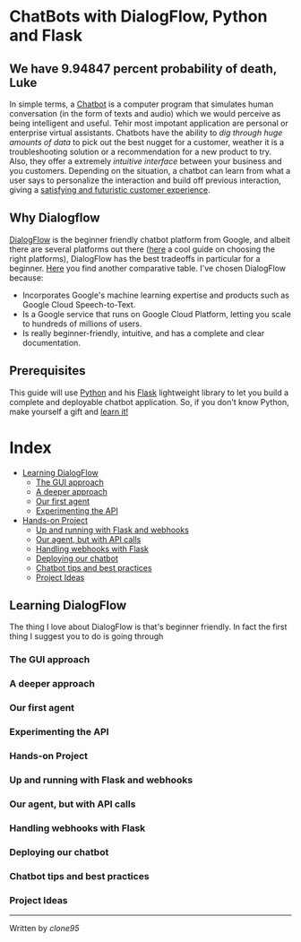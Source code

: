 
# ChatBots with DialogFlow, Python and Flask

## We have 9.94847 percent probability of death, Luke
In simple terms, a [Chatbot](https://medium.com/swlh/what-is-a-chatbot-and-how-to-use-it-for-your-business-976ec2e0a99f) is a computer program that simulates human conversation (in the form of texts and audio) 
which we would perceive as being intelligent and useful. 
Tehir most impotant application are personal or enterprise virtual assistants.
Chatbots have the ability to _dig through huge amounts of data_ to pick out
the best nugget for a customer, weather it is a troubleshooting solution or a recommendation for a
new product to try. Also, they offer a extremely _intuitive interface_ between your business and you customers.
Depending on the situation, a chatbot can learn from what a user
says to personalize the interaction and build off previous interaction, giving 
a [satisfying and futuristic customer experience](https://mobilemonkey.com/chatbots/chatbot-examples).

## Why Dialogflow
[DialogFlow](https://dialogflow.com/) is the beginner friendly chatbot platform from Google, and albeit there are several platforms out 
there ([here](https://chatbotsmagazine.com/choosing-the-best-chatbot-platform-101-a-beginners-guide-e841b41192c7) a cool guide on choosing the right 
platforms), DialogFlow has the best tradeoffs in particular for a beginner. [Here](https://chatbotsjournal.com/25-chatbot-platforms-a-comparative-table-aeefc932eaff) you find 
another comparative table.
I've chosen DialogFlow because:
- Incorporates Google's machine learning expertise and products such as Google Cloud Speech-to-Text.
- Is a Google service that runs on Google Cloud Platform, letting you scale to hundreds of millions of users.
- Is really beginner-friendly, intuitive, and has a complete and clear documentation.
  
## Prerequisites 
This guide will use [Python](https://www.python.org/) and his [Flask](http://flask.pocoo.org/) lightweight library to let you build a complete and deployable 
chatbot application. So, if you don't know Python, make yourself a gift and [learn it!](https://automatetheboringstuff.com/)


# Index
- [Learning DialogFlow](#Learning-DialogFlow)
  - [The GUI approach](#The-GUI-approach) 
  - [A deeper approach](#A-deeper-approach)
  - [Our first agent](#Our-first-agent)
  - [Experimenting the API](#Experimenting-the-API)
- [Hands-on Project](#Hands-on-Project)
  - [Up and running with Flask and webhooks](#Up-and-running-with-Flask-and-webhooks)
  - [Our agent, but with API calls](#Our-agent,-but-with-API-calls)
  - [Handling webhooks with Flask](#Handling-webhooks-with-Flask)
  - [Deploying our chatbot](#Deploying-our-chatbot)
  - [Chatbot tips and best practices](#Chatbot-tips-and-best-practices)
  - [Project Ideas](#Project-Ideas)

## Learning DialogFlow
The thing I love about DialogFlow is that's beginner friendly. In fact the first thing I suggest you to do is going through

### The GUI approach 
### A deeper approach
### Our first agent
### Experimenting the API
### Hands-on Project
### Up and running with Flask and webhooks
### Our agent, but with API calls
### Handling webhooks with Flask
### Deploying our chatbot
### Chatbot tips and best practices
### Project Ideas



----
Written by _clone95_
